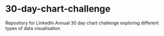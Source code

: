 # 30-day-chart-challenge
Repository for LinkedIn Annual 30 day chart challenge exploring different types of data visualisation
